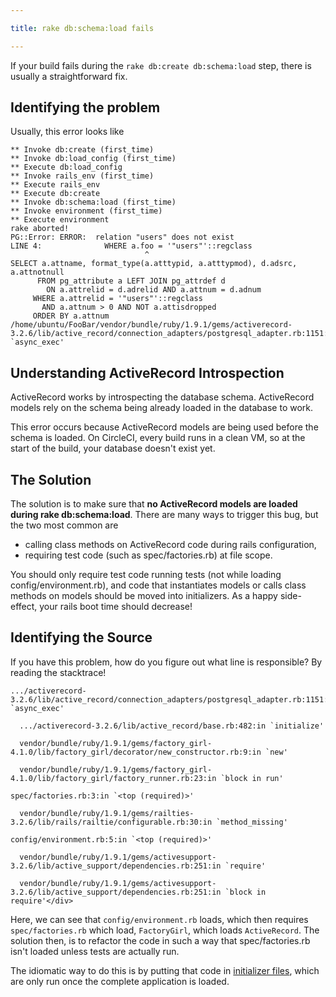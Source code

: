```yaml
---

title: rake db:schema:load fails

---
```


If your build fails during the `rake db:create db:schema:load`
step, there is usually a straightforward fix.

## Identifying the problem

Usually, this error looks like

```
** Invoke db:create (first_time)
** Invoke db:load_config (first_time)
** Execute db:load_config
** Invoke rails_env (first_time)
** Execute rails_env
** Execute db:create
** Invoke db:schema:load (first_time)
** Invoke environment (first_time)
** Execute environment
rake aborted!
PG::Error: ERROR:  relation "users" does not exist
LINE 4:              WHERE a.foo = '"users"'::regclass
                              ^
SELECT a.attname, format_type(a.atttypid, a.atttypmod), d.adsrc, a.attnotnull
      FROM pg_attribute a LEFT JOIN pg_attrdef d
        ON a.attrelid = d.adrelid AND a.attnum = d.adnum
     WHERE a.attrelid = '"users"'::regclass
       AND a.attnum > 0 AND NOT a.attisdropped
     ORDER BY a.attnum
/home/ubuntu/FooBar/vendor/bundle/ruby/1.9.1/gems/activerecord-3.2.6/lib/active_record/connection_adapters/postgresql_adapter.rb:1151:in `async_exec'
```

## Understanding ActiveRecord Introspection

ActiveRecord works by introspecting the database schema.
ActiveRecord models rely on the schema being already loaded in the database to work.

This error occurs because ActiveRecord models are being used before the
schema is loaded. On CircleCI, every build runs in a clean VM, so at the
start of the build, your database doesn't exist yet.

## The Solution

The solution is to make sure that
**no ActiveRecord models are loaded during rake db:schema:load**.
There are many ways to trigger this bug, but the two most common are

*   calling class methods on ActiveRecord code during rails configuration,
*   requiring test code (such as spec/factories.rb) at file scope.

You should only require test code running tests (not while
loading config/environment.rb), and code that instantiates
models or calls class methods on models should be moved into
initializers. As a happy side-effect, your rails boot time
should decrease!

## Identifying the Source

If you have this problem, how do you figure out what line is responsible? By reading the stacktrace!

```
.../activerecord-3.2.6/lib/active_record/connection_adapters/postgresql_adapter.rb:1151:in `async_exec'

  .../activerecord-3.2.6/lib/active_record/base.rb:482:in `initialize'

  vendor/bundle/ruby/1.9.1/gems/factory_girl-4.1.0/lib/factory_girl/decorator/new_constructor.rb:9:in `new'

  vendor/bundle/ruby/1.9.1/gems/factory_girl-4.1.0/lib/factory_girl/factory_runner.rb:23:in `block in run'

spec/factories.rb:3:in `<top (required)>'

  vendor/bundle/ruby/1.9.1/gems/railties-3.2.6/lib/rails/railtie/configurable.rb:30:in `method_missing'

config/environment.rb:5:in `<top (required)>'

  vendor/bundle/ruby/1.9.1/gems/activesupport-3.2.6/lib/active_support/dependencies.rb:251:in `require'

  vendor/bundle/ruby/1.9.1/gems/activesupport-3.2.6/lib/active_support/dependencies.rb:251:in `block in require'</div>
```

Here, we can see that `config/environment.rb` loads, which then
requires `spec/factories.rb` which load,
`FactoryGirl`, which loads `ActiveRecord`.
The solution then, is to refactor the code in such
a way that spec/factories.rb isn't loaded unless tests are
actually run.

The idiomatic way to do this is by putting that code in
[initializer files](http://guides.rubyonrails.org/configuring.html#using-initializer-files),
which are only run once the complete application is loaded.

